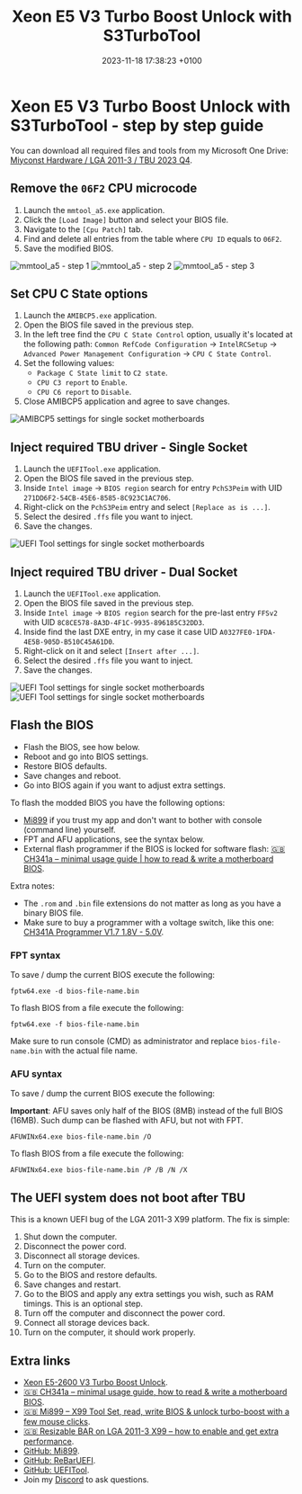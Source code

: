 ﻿---
layout: post
title:  "Xeon E5 V3 Turbo Boost Unlock with S3TurboTool"
date:   2023-11-18 17:38:23 +0100
categories: hardware cpu intel
tags: x99 lga2011 lga2011-3 xeon turbo boost bios unlock
background: "#139aff"
---

# Xeon E5 V3 Turbo Boost Unlock with S3TurboTool - step by step guide

You can download all required files and tools from my Microsoft One Drive: [Miyconst Hardware / LGA 2011-3 / TBU 2023 Q4](https://1drv.ms/f/s!AtZZXDjjb94kgstOpEk-fIkQxCXCAg?e=PlNcgE).

## Remove the `06F2` CPU microcode

1. Launch the `mmtool_a5.exe` application.
2. Click the `[Load Image]` button and select your BIOS file.
3. Navigate to the `[Cpu Patch]` tab.
4. Find and delete all entries from the table where `CPU ID` equals to `06F2`.
5. Save the modified BIOS.

![mmtool_a5 - step 1](/assets/2023-11-18-tbu-s3turbotool/mmtool_a5-00.png)
![mmtool_a5 - step 2](/assets/2023-11-18-tbu-s3turbotool/mmtool_a5-01.png)
![mmtool_a5 - step 3](/assets/2023-11-18-tbu-s3turbotool/mmtool_a5-02.png)

## Set CPU C State options

1. Launch the `AMIBCP5.exe` application.
2. Open the BIOS file saved in the previous step.
3. In the left tree find the `CPU C State Control` option, usually it's located at the following path: `Common RefCode Configuration` → `IntelRCSetup` → `Advanced Power Management Configuration` → `CPU C State Control`.
4. Set the following values:
    - `Package C State limit` to `C2 state`.
    - `CPU C3 report` to `Enable`.
    - `CPU C6 report` to `Disable`.
5. Close AMIBCP5 application and agree to save changes.

![AMIBCP5 settings for single socket motherboards](/assets/2023-11-18-tbu-s3turbotool/amibcp-single-socket.png)

## Inject required TBU driver - Single Socket

1. Launch the `UEFITool.exe` application.
2. Open the BIOS file saved in the previous step.
3. Inside `Intel image` → `BIOS region` search for entry `PchS3Peim` with UID `271DD6F2-54CB-45E6-8585-8C923C1AC706`.
4. Right-click on the `PchS3Peim` entry and select `[Replace as is ...]`.
5. Select the desired `.ffs` file you want to inject.
6. Save the changes.

![UEFI Tool settings for single socket motherboards](/assets/2023-11-18-tbu-s3turbotool/uefitool-single-socket.png)

## Inject required TBU driver - Dual Socket

1. Launch the `UEFITool.exe` application.
2. Open the BIOS file saved in the previous step.
3. Inside `Intel image` → `BIOS region` search for the pre-last entry `FFSv2` with UID `8C8CE578-8A3D-4F1C-9935-896185C32DD3`.
4. Inside find the last DXE entry, in my case it case UID `A0327FE0-1FDA-4E5B-905D-B510C45A61D0`.
5. Right-click on it and select `[Insert after ...]`.
6. Select the desired `.ffs` file you want to inject.
7. Save the changes.

![UEFI Tool settings for single socket motherboards](/assets/2023-11-18-tbu-s3turbotool/uefitool-dual-socket-00.png)
![UEFI Tool settings for single socket motherboards](/assets/2023-11-18-tbu-s3turbotool/uefitool-dual-socket-01.png)

## Flash the BIOS

- Flash the BIOS, see how below.
- Reboot and go into BIOS settings.
- Restore BIOS defaults.
- Save changes and reboot.
- Go into BIOS again if you want to adjust extra settings.

To flash the modded BIOS you have the following options:

- [Mi899](https://github.com/miyconst/Mi899) if you trust my app and don't want to bother with console (command line) yourself.
- FPT and AFU applications, see the syntax below.
- External flash programmer if the BIOS is locked for software flash: [🇬🇧 CH341a – minimal usage guide | how to read & write a motherboard BIOS](https://youtu.be/4qX2zihB6UE?si=vXVf4Fo430RfLJ05).

Extra notes:

- The `.rom` and `.bin` file extensions do not matter as long as you have a binary BIOS file.
- Make sure to buy a programmer with a voltage switch, like this one: [CH341A Programmer V1.7 1.8V - 5.0V](https://s.click.aliexpress.com/e/_DkgHwT5).

### FPT syntax

To save / dump the current BIOS execute the following:

```
fptw64.exe -d bios-file-name.bin
```

To flash BIOS from a file execute the following:

```
fptw64.exe -f bios-file-name.bin
```

Make sure to run console (CMD) as administrator and replace `bios-file-name.bin` with the actual file name.

### AFU syntax

To save / dump the current BIOS execute the following:

**Important**: AFU saves only half of the BIOS (8MB) instead of the full BIOS (16MB). Such dump can be flashed with AFU, but not with FPT.

```
AFUWINx64.exe bios-file-name.bin /O
```

To flash BIOS from a file execute the following:

```
AFUWINx64.exe bios-file-name.bin /P /B /N /X
```

## The UEFI system does not boot after TBU

This is a known UEFI bug of the LGA 2011-3 X99 platform. The fix is simple:

1. Shut down the computer.
2. Disconnect the power cord.
3. Disconnect all storage devices.
4. Turn on the computer.
5. Go to the BIOS and restore defaults.
6. Save changes and restart.
7. Go to the BIOS and apply any extra settings you wish, such as RAM timings. This is an optional step.
8. Turn off the computer and disconnect the power cord.
9. Connect all storage devices back.
10. Turn on the computer, it should work properly.

## Extra links

- [Xeon E5-2600 V3 Turbo Boost Unlock](https://miyconst.github.io/hardware/cpu/intel/2020/01/04/xeon-e5-2600-v3-turbo-boost-unlock.html).
- [🇬🇧 CH341a – minimal usage guide, how to read & write a motherboard BIOS](https://youtu.be/4qX2zihB6UE?si=vXVf4Fo430RfLJ05).
- [🇬🇧 Mi899 – X99 Tool Set, read, write BIOS & unlock turbo-boost with a few mouse clicks](https://youtu.be/bO2t790vhg8?si=K6n61THJs5AWSsQW).
- [🇬🇧 Resizable BAR on LGA 2011-3 X99 – how to enable and get extra performance](https://youtu.be/vcJDWMpxpjE?si=QOibXP_UBVaNrdZx).
- [GitHub: Mi899](https://github.com/miyconst/Mi899).
- [GitHub: ReBarUEFI](https://github.com/xCuri0/ReBarUEFI/releases).
- [GitHub: UEFITool](https://github.com/LongSoft/UEFITool/releases/tag/0.28.0).
- Join my [Discord](https://discord.gg/m2b3f2B9x9) to ask questions.